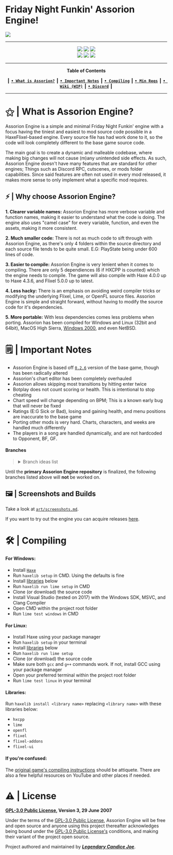 # Friday Night Funkin' Assorion Engine!

<img src="https://codeberg.org/Assorion/FNF-Assorion-Engine/raw/branch/main/art/assorion-engine.png"/>

-------------------------------------------------------------
 <div align="center">
 <a href="#"><img src="https://img.shields.io/gitea/stars/Assorion/FNF-Assorion-Engine?gitea_url=https%3A%2F%2Fcodeberg.org&style=for-the-badge&logoSize=4&color=06b59c"/></a>
 <img src="https://img.shields.io/gitea/last-commit/Assorion/FNF-Assorion-Engine?gitea_url=https%3A%2F%2Fcodeberg.org&style=for-the-badge&color=06b59c"/</a> 
 <img src="https://img.shields.io/gitea/v/release/Assorion/FNF-Assorion-Engine?gitea_url=https%3A%2F%2Fcodeberg.org&style=for-the-badge&color=06b59c"/></a>
 </div>
 <div align="center">
 <a href="https://codeberg.org/Assorion/FNF-Assorion-Engine/releases"><img src="https://img.shields.io/badge/Windows_Build-Released-blue?style=for-the-badge&color=e1b100"/></a>
 <a href="https://codeberg.org/Assorion/FNF-Assorion-Engine/releases"><img src="https://img.shields.io/badge/Linux_Build-Released-blue?style=for-the-badge&color=e1b100"/></a>
 <a href="https://github.com/Assorion/FNF-Assorion-Engine/actions/workflows/HTML5.yml"><img src="https://img.shields.io/badge/Web_Build-Testing-blue?style=for-the-badge&color=e1b100"/></a>  
 </div>

-------------------------------------------------------------
<div align="center">
 
**Table of Contents**
</div>
<div align="center">
 
┃ [**`• What is Assorion?`**](#what-is-assorion-engine) ┃ [**`• Important Notes`**](#important-notes-roadmap) ┃ [**`• Compiling`**](#compiling) ┃ [**`• Min Reqs`**](#minimum-requirements) ┃ <a href="https://assorion.github.io/wiki/">**`• Wiki (WIP)`**</a> ┃ <a href="https://discord.gg/nbhWWxKxTe">**`• Discord`**</a> ┃

</div>

-------------------------------------------------------------

# ⚝ | What is Assorion Engine?

Assorion Engine is a simple and minimal Friday Night Funkin' engine with a focus having the tiniest and easiest to mod source code possible in a HaxeFlixel-based engine.
Every source file has had work done to it, so the code will look completely different to the base game source code.

The main goal is to create a dynamic and malleable codebase, where making big changes will not cause (m)any unintended side effects.
As such, Assorion Engine doesn't have many features that are standard for other engines; Things such as Discord RPC, cutscenes, or mods folder capabilities. Since said features are often not used in every mod released, it makes more sense to only implement what a specific mod requires.

## ⚡ | Why choose Assorion Engine?

**1. Clearer variable names:**
Assorion Engine has more verbose variable and function names, making it easier to understand what the code is doing.
The engine also uses "camel case" for every variable, function, and even the assets, making it more consistent.

**2. Much smaller code:**
There is not as much code to sift through with Assorion Engine, as there's only 4 folders within the source directory
and each source file tends to be quite small. E.G: PlayState being under 600 lines of code.

**3. Easier to compile:**
Assorion Engine is very lenient when it comes to compiling. There are only 5 dependiences (6 if HXCPP is counted) which
the engine needs to compile. The game will also compile with Haxe 4.0.0 up to Haxe 4.3.6, and Flixel 5.0.0 up to latest.

**4. Less hacky:**
There is an emphasis on avoiding weird compiler tricks or modifying the underlying Flixel, Lime, or OpenFL source files.
Assorion Engine is simple and straight forward, without having to modify the source code for it's dependencies.

**5. More portable:**
With less dependencies comes less problems when porting. Assorion has been compiled for Windows and Linux (32bit and 64bit),
MacOS High Sierra, <a href="https://codeberg.org/Assorion/FNF-Assorion-XP-Compatible">Windows 2000</a>, and even NetBSD.

# 🗒️ | Important Notes

- Assorion Engine is based off <a href="https://github.com/FunkinCrew/Funkin/releases/tag/v0.2.6">`0.2.6`</a> version of the base game, though has been radically altered
- Assorion's chart editor has been completely overhauled
- Assorion allows skipping most transitions by hitting enter twice
- Botplay does not count scoring or health. This is intentional to stop cheating
- Chart speed will change depending on BPM; This is a known early bug that will never be fixed
- Ratings (E:G Sick or Bad), losing and gaining health, and menu positions are inaccurate to the base game
- Porting other mods is very hard. Charts, characters, and weeks are handled much differently
- The players in a song are handled dynamically, and are not hardcoded to Opponent, BF, GF.
  
#### **Branches**

> <details>
> <summary>Branch ideas list</summary>
> <table>
> <tr>
> <td>
>
>   | `Assorion Branch's`                                | `Windows` | `Linux` | `HTML5 (WEB)`     |
>   |--------------------------------------------------|---------|-------|-----------------|
>   | <a href="#">Assorion-Main</a>                                    | ✓       | ✓     | ⍻              |
>   | <a href="#">Assorion-Base</a>                                    | ☓       | ☓     | ☓              |
>   | <a href="#">Assorion-3D</a>                                      | ☓       | ☓     | ☓              |
></td>
></tr>
></table>
></details>
Until the **primary Assorion Engine repository** is finalized, the following branches listed above will **not** be worked on.

## 🖼️ | Screenshots and Builds

Take a look at <a href="https://codeberg.org/Assorion/FNF-Assorion-Engine/src/branch/main/.github/Screenshots.md">`art/screenshots.md`</a>. 

If you want to try out the engine you can acquire releases <a href="https://codeberg.org/Assorion/FNF-Assorion-Engine/releases">here</a>.

# 🛠 | Compiling

#### **For Windows:**
- Install <a href="https://haxe.org/">`Haxe`</a>
- Run `haxelib setup` in CMD. Using the defaults is fine
- Install [libraries](#libraries) below
- Run `haxelib run lime setup` in CMD
- Clone (or download) the source code
- Install Visual Studio (tested on 2017) with the Windows SDK, MSVC, and Clang Compiler
- Open CMD within the project root folder
- Run `lime test windows` in CMD

#### **For Linux:**
- Install Haxe using your package manager
- Run `haxelib setup` in your terminal
- Install [libraries](#libraries) below
- Run `haxelib run lime setup`
- Clone (or download) the source code
- Make sure both `gcc` and `g++` commands work. If not, install GCC using your package manager
- Open your preferred terminal within the project root folder
- Run `lime test linux` in your terminal

#### **Libraries:**  
Run `haxelib install <library name>` replacing `<library name>` with these libraries below:
- `hxcpp`
- `lime`
- `openfl`
- `flixel`
- `flixel-addons`
- `flixel-ui`

#### **If you're confused:**  
The <a href="https://github.com/FunkinCrew/Funkin/tree/v0.2.7.1#build-instructions">original game's compiling instructions</a> should be attiquete. There are also a few helpful resources on YouTube and other places if needed.

# ⚠️ | License
**<a href="https://codeberg.org/Assorion/FNF-Assorion-Engine/src/branch/main/LICENSE">GPL-3.0 Public License</a>, Version 3, 29 June 2007**

Under the terms of the <a href="https://codeberg.org/Assorion/FNF-Assorion-Engine/src/branch/main/LICENSE">GPL-3.0 Public License</a>, Assorion Engine will be free and open source and anyone using this project thereafter acknowledges being bound under the <a href="https://codeberg.org/Assorion/FNF-Assorion-Engine/src/branch/main/LICENSE">GPL-3.0 Public License's</a> conditions, and making their variant of the project open source.

Project authored and maintained by <a href="https://codeberg.org/Legendary-Candice-Joe">***Legendary Candice Joe***</a>.
